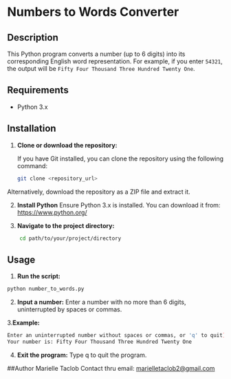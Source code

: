 # Numbers to Words Converter

## Description
This Python program converts a number (up to 6 digits) into its corresponding English word representation. For example, if you enter `54321`, the output will be `Fifty Four Thousand Three Hundred Twenty One`.

## Requirements
- Python 3.x

## Installation

1. **Clone or download the repository:**

   If you have Git installed, you can clone the repository using the following command:
   ```bash
   git clone <repository_url>
   ```
Alternatively, download the repository as a ZIP file and extract it.

2. **Install Python**
Ensure Python 3.x is installed. You can download it from:
https://www.python.org/

3. **Navigate to the project directory:**
```bash
    cd path/to/your/project/directory
```
## Usage
1. **Run the script:**
```bash
python number_to_words.py
```
2. **Input a number:**
Enter a number with no more than 6 digits, uninterrupted by spaces or commas.

3.**Example:**
```bash
Enter an uninterrupted number without spaces or commas, or 'q' to quit): 54321
Your number is: Fifty Four Thousand Three Hundred Twenty One
```
4. **Exit the program:**
Type q to quit the program.

##Author
Marielle Taclob
Contact thru email: marielletaclob2@gmail.com


